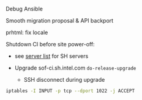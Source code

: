 Debug Ansible

Smooth migration proposal & API backport

prhtml: fix locale

Shutdown CI before site power-off:

* see [server list](https://wiki.ith.intel.com/display/LINUXAUDIO/SOF+CI+Server+List) for SH servers

* Upgrade sof-ci.sh.intel.com `do-release-upgrade`
  * SSH disconnect during upgrade

```sh
iptables -I INPUT -p tcp --dport 1022 -j ACCEPT
```